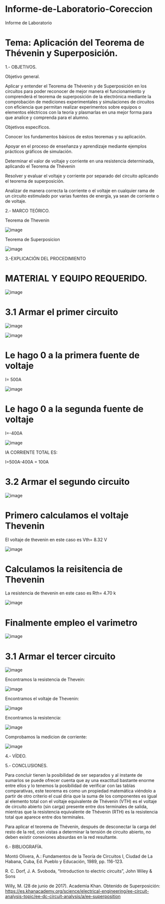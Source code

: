 # Informe-de-Laboratorio-Coreccion

Informe de Laboratorio

# Tema: Aplicación del Teorema de Thévenin y Superposición.

1.- OBJETIVOS.

Objetivo general.

Aplicar  y entender el Teorema de Thévenin y de Superposición en los circuitos para poder reconocer de mejor manera el funcionamiento y comprenderá el teorema de superposición de la electrónica mediante la comprobación de mediciones experimentales y simulaciones de circuitos con eficiencia que permitan realizar experimentos sobre equipos o elementos eléctricos con la teoría y plasmarlas en una mejor forma para que analice y comprenda para el alumno.

Objetivos específicos.

Conocer los fundamentos básicos de estos teoremas y su aplicación.

Apoyar en el proceso de enseñanza y aprendizaje mediante ejemplos prácticos gráficos de simulación.

Determinar el valor de voltaje y corriente en una resistencia determinada, aplicando el Teorema de Thévenin

Resolver y evaluar el voltaje y corriente por separado del circuito aplicando el teorema de superposición.

Analizar de manera correcta la corriente o el voltaje en cualquier rama de un circuito estimulado por varias fuentes de energía, ya sean de corriente o de voltaje.

2.- MARCO TEÓRICO.

Teorema de Thevenin

![image](https://github.com/arielguano/Informe-de-Laboratorio-Coreccion/blob/main/coreccion%20Circuitos-1.png)

Teorema de Superposicion 

![image](https://github.com/arielguano/Informe-de-Laboratorio-Coreccion/blob/main/coreccion%20Circuitos-2.png)

3.-EXPLICACIÓN DEL PROCEDIMIENTO

# MATERIAL Y EQUIPO REQUERIDO.

![image](https://user-images.githubusercontent.com/84788926/184886899-a474b752-110d-4215-839f-2ad7ec671330.png)

# 3.1 Armar el primer circuito

![image](https://github.com/arielguano/Informe-de-Laboratorio-Coreccion/blob/main/ejer1.png)

![image](https://github.com/arielguano/Informe-de-Laboratorio-Coreccion/blob/main/imagen1.png)

# Le hago 0 a la primera fuente de voltaje

 I= 500A

![image](https://user-images.githubusercontent.com/84788926/184887297-9a3a2aa1-f92b-4ffa-9a0c-99a1ef287f82.png)
 

# Le hago 0 a la segunda  fuente de voltaje

I=-400A

![image](https://user-images.githubusercontent.com/84788926/184887330-86641d76-5bff-4166-848d-fc6d78a63e5c.png)

lA CORRIENTE TOTAL ES: 

I=500A-400A = 100A

# 3.2 Armar el segundo circuito

![image](https://github.com/arielguano/Informe-de-Laboratorio-Coreccion/blob/main/Imagen3.png)

# Primero calculamos el voltaje Thevenin

El voltaje de thevenin en este caso es Vth= 8.32 V

![image](https://github.com/arielguano/Informe-de-Laboratorio-Coreccion/blob/main/Imagen4.png)

# Calculamos la reisitencia de Thevenin 

La resistencia  de thevenin en este caso es Rth= 4.70 k 

![image](https://github.com/arielguano/Informe-de-Laboratorio-Coreccion/blob/main/Imagen5.png)

# Finalmente  empleo el varimetro
![image](https://github.com/arielguano/Informe-de-Laboratorio-Coreccion/blob/main/Imagen6.png)

# 3.1 Armar el tercer circuito

![image](https://github.com/arielguano/Informe-de-Laboratorio-Coreccion/blob/main/Imagen7.png)

Encontramos la resistencia de Thevein:

![image](https://github.com/arielguano/Informe-de-Laboratorio-Coreccion/blob/main/Imagen8.png)

Encontramos el voltaje de Thevenin: 

![image](https://github.com/arielguano/Informe-de-Laboratorio-Coreccion/blob/main/Imagen9.png)

Encontramos la resistencia:

![image](https://github.com/arielguano/Informe-de-Laboratorio-Coreccion/blob/main/Imagen10.png)

Comprobamos la medicion de corriente:

![image](https://github.com/arielguano/Informe-de-Laboratorio-Coreccion/blob/main/Imagen11.png)

4.- VÍDEO.

5.- CONCLUSIONES.

Para concluir tienen la posibilidad de ser separados y al instante de sumarlos se puede ofrecer cuenta que ay una exactitud bastante enorme entre ellos y lo tenemos la posibilidad de verificar con las tablas comparativas, este teorema es como un propiedad matemática viéndolo a partir de otro criterio el cual diria que la suma de los componentes es igual al elemento total con el voltaje equivalente de Thévenin (VTH) es el voltaje de circuito abierto (sin carga) presente entre dos terminales de salida, mientras que la resistencia equivalente de Thévenin (RTH) es la resistencia total que aparece entre dos terminales.

Para aplicar el teorema de Thévenin, después de desconectar la carga del resto de la red, con vistas a determinar la tensión de circuito abierto, no deben existir conexiones absurdas en la red resultante.

6.- BIBLIOGRAFÍA.

Montó Olivera, A.: Fundamentos de la Teoría de Circuitos I, Ciudad de La Habana, Cuba, Ed. Pueblo y Educación, 1989, pp. 116-123.

R. C. Dorf, J. A. Svoboda, “Introduction to electric circuits”, John Wiley & Sons

Willy, M. (28 de junio de 2017). Academia Khan. Obtenido de Superposición: https://es.khanacademy.org/science/electrical-engineering/ee-circuit-analysis-topic/ee-dc-circuit-analysis/a/ee-superposition

